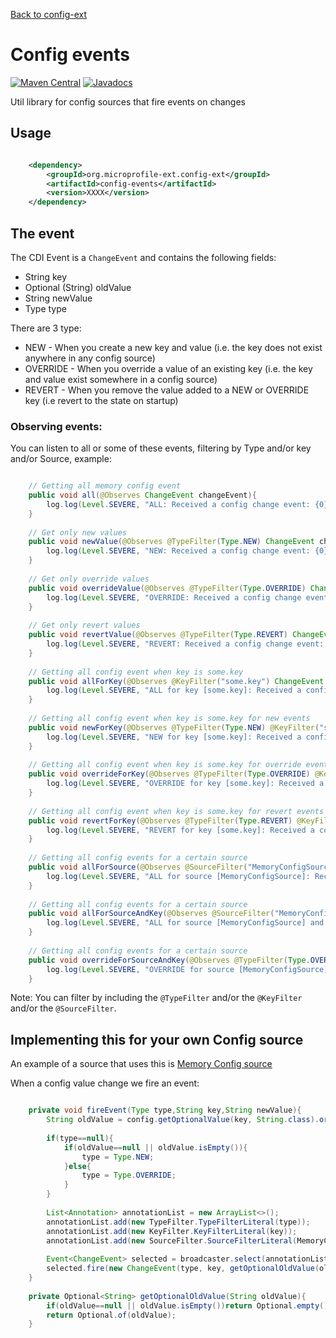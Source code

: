 [Back to config-ext](https://github.com/microprofile-extensions/config-ext/blob/master/README.md)

# Config events

[![Maven Central](https://maven-badges.herokuapp.com/maven-central/org.microprofile-ext.config-ext/config-events/badge.svg)](https://maven-badges.herokuapp.com/maven-central/org.microprofile-ext.config-ext/config-events)
[![Javadocs](https://www.javadoc.io/badge/org.microprofile-ext.config-ext/config-events.svg)](https://www.javadoc.io/doc/org.microprofile-ext.config-ext/config-events)

Util library for config sources that fire events on changes

## Usage

```xml

    <dependency>
        <groupId>org.microprofile-ext.config-ext</groupId>
        <artifactId>config-events</artifactId>
        <version>XXXX</version>
    </dependency>

```

## The event

The CDI Event is a `ChangeEvent` and contains the following fields: 

* String key
* Optional (String) oldValue
* String newValue 
* Type type

There are 3 type: 

* NEW - When you create a new key and value (i.e. the key does not exist anywhere in any config source)
* OVERRIDE - When you override a value of an existing key (i.e. the key and value exist somewhere in a config source)
* REVERT - When you remove the value added to a NEW or OVERRIDE key (i.e revert to the state on startup)

### Observing events:

You can listen to all or some of these events, filtering by Type and/or key and/or Source, example:

```java

    // Getting all memory config event
    public void all(@Observes ChangeEvent changeEvent){
        log.log(Level.SEVERE, "ALL: Received a config change event: {0}", changeEvent);
    }
    
    // Get only new values
    public void newValue(@Observes @TypeFilter(Type.NEW) ChangeEvent changeEvent){
        log.log(Level.SEVERE, "NEW: Received a config change event: {0}", changeEvent);
    }
    
    // Get only override values
    public void overrideValue(@Observes @TypeFilter(Type.OVERRIDE) ChangeEvent changeEvent){
        log.log(Level.SEVERE, "OVERRIDE: Received a config change event: {0}", changeEvent);
    }
    
    // Get only revert values
    public void revertValue(@Observes @TypeFilter(Type.REVERT) ChangeEvent changeEvent){
        log.log(Level.SEVERE, "REVERT: Received a config change event: {0}", changeEvent);
    }
    
    // Getting all config event when key is some.key
    public void allForKey(@Observes @KeyFilter("some.key") ChangeEvent changeEvent){
        log.log(Level.SEVERE, "ALL for key [some.key]: Received a config change event: {0}", changeEvent);
    }
    
    // Getting all config event when key is some.key for new events
    public void newForKey(@Observes @TypeFilter(Type.NEW) @KeyFilter("some.key") ChangeEvent changeEvent){
        log.log(Level.SEVERE, "NEW for key [some.key]: Received a config change event: {0}", changeEvent);
    }
    
    // Getting all config event when key is some.key for override events
    public void overrideForKey(@Observes @TypeFilter(Type.OVERRIDE) @KeyFilter("some.key") ChangeEvent changeEvent){
        log.log(Level.SEVERE, "OVERRIDE for key [some.key]: Received a config change event: {0}", changeEvent);
    }
    
    // Getting all config event when key is some.key for revert events
    public void revertForKey(@Observes @TypeFilter(Type.REVERT) @KeyFilter("some.key") ChangeEvent changeEvent){
        log.log(Level.SEVERE, "REVERT for key [some.key]: Received a config change event: {0}", changeEvent);
    }
    
    // Getting all config events for a certain source
    public void allForSource(@Observes @SourceFilter("MemoryConfigSource") ChangeEvent changeEvent){
        log.log(Level.SEVERE, "ALL for source [MemoryConfigSource]: Received a config change event: {0}", changeEvent);
    }
    
    // Getting all config events for a certain source
    public void allForSourceAndKey(@Observes @SourceFilter("MemoryConfigSource") @KeyFilter("some.key")  ChangeEvent changeEvent){
        log.log(Level.SEVERE, "ALL for source [MemoryConfigSource] and for key [some.key]: Received a config change event: {0}", changeEvent);
    }
    
    // Getting all config events for a certain source
    public void overrideForSourceAndKey(@Observes @TypeFilter(Type.OVERRIDE) @SourceFilter("MemoryConfigSource") @KeyFilter("some.key")  ChangeEvent changeEvent){
        log.log(Level.SEVERE, "OVERRIDE for source [MemoryConfigSource] and for key [some.key]: Received a config change event: {0}", changeEvent);
    }

```

Note: You can filter by including the `@TypeFilter` and/or the `@KeyFilter` and/or the `@SourceFilter`.

## Implementing this for your own Config source

An example of a source that uses this is [Memory Config source](https://github.com/microprofile-extensions/config-ext/blob/master/configsource-memory/README.md)

When a config value change we fire an event:

```java

    private void fireEvent(Type type,String key,String newValue){
        String oldValue = config.getOptionalValue(key, String.class).orElse(null);
        
        if(type==null){
            if(oldValue==null || oldValue.isEmpty()){
                type = Type.NEW;
            }else{
                type = Type.OVERRIDE;
            }
        }
        
        List<Annotation> annotationList = new ArrayList<>();
        annotationList.add(new TypeFilter.TypeFilterLiteral(type));
        annotationList.add(new KeyFilter.KeyFilterLiteral(key));
        annotationList.add(new SourceFilter.SourceFilterLiteral(MemoryConfigSource.NAME));
        
        Event<ChangeEvent> selected = broadcaster.select(annotationList.toArray(new Annotation[annotationList.size()]));
        selected.fire(new ChangeEvent(type, key, getOptionalOldValue(oldValue), newValue));
    }
    
    private Optional<String> getOptionalOldValue(String oldValue){
        if(oldValue==null || oldValue.isEmpty())return Optional.empty();
        return Optional.of(oldValue);
    }

```


